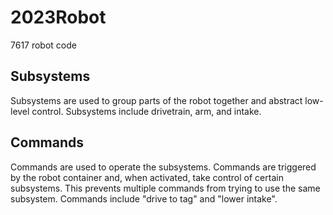 # 2023Robot
7617 robot code

## Subsystems
Subsystems are used to group parts of the robot together and abstract low-level control. Subsystems include drivetrain, arm, and intake.

## Commands
Commands are used to operate the subsystems. Commands are triggered by the robot container and, when activated, take control of certain subsystems. This prevents multiple commands from trying to use the same subsystem. Commands include "drive to tag" and "lower intake".
